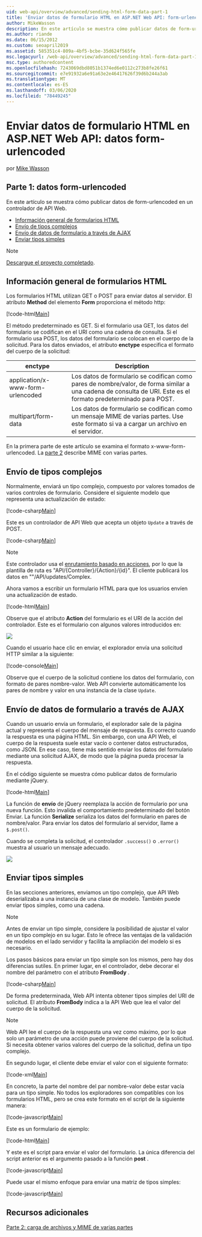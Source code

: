 ```yaml
---
uid: web-api/overview/advanced/sending-html-form-data-part-1
title: 'Enviar datos de formulario HTML en ASP.NET Web API: form-urlencoded Data-ASP.NET 4. x'
author: MikeWasson
description: En este artículo se muestra cómo publicar datos de form-urlencoded en un controlador de API Web con ASP.NET 4. x
ms.author: riande
ms.date: 06/15/2012
ms.custom: seoapril2019
ms.assetid: 585351c4-809a-4bf5-bcbe-35d624f565fe
msc.legacyurl: /web-api/overview/advanced/sending-html-form-data-part-1
msc.type: authoredcontent
ms.openlocfilehash: 7243069dbd8051b1374ed6e0112c273b8fe26f61
ms.sourcegitcommit: e7e91932a6e91a63e2e46417626f39d6b244a3ab
ms.translationtype: MT
ms.contentlocale: es-ES
ms.lasthandoff: 03/06/2020
ms.locfileid: "78449245"
---
```

# <a name="sending-html-form-data-in-aspnet-web-api-form-urlencoded-data"></a>Enviar datos de formulario HTML en ASP.NET Web API: datos form-urlencoded

por [Mike Wasson](https://github.com/MikeWasson)

## <a name="part-1-form-urlencoded-data"></a>Parte 1: datos form-urlencoded

En este artículo se muestra cómo publicar datos de form-urlencoded en un controlador de API Web.

- [Información general de formularios HTML](#overview_of_html_forms)
- [Envío de tipos complejos](#sending_complex_types)
- [Envío de datos de formulario a través de AJAX](#sending_form_data_via_ajax)
- [Enviar tipos simples](#sending_simple_types)

> [!NOTE]
> [Descargue el proyecto completado](https://code.msdn.microsoft.com/ASPNET-Web-API-Sending-a6f9d007).

<a id="overview_of_html_forms"></a>
## <a name="overview-of-html-forms"></a>Información general de formularios HTML

Los formularios HTML utilizan GET o POST para enviar datos al servidor. El atributo **Method** del elemento **Form** proporciona el método http:

[!code-html[Main](sending-html-form-data-part-1/samples/sample1.html)]

El método predeterminado es GET. Si el formulario usa GET, los datos del formulario se codifican en el URI como una cadena de consulta. Si el formulario usa POST, los datos del formulario se colocan en el cuerpo de la solicitud. Para los datos enviados, el atributo **enctype** especifica el formato del cuerpo de la solicitud:

| enctype | Description |
| --- | --- |
| application/x-www-form-urlencoded | Los datos de formulario se codifican como pares de nombre/valor, de forma similar a una cadena de consulta de URI. Este es el formato predeterminado para POST. |
| multipart/form-data | Los datos de formulario se codifican como un mensaje MIME de varias partes. Use este formato si va a cargar un archivo en el servidor. |

En la primera parte de este artículo se examina el formato x-www-form-urlencoded. La [parte 2](sending-html-form-data-part-2.md) describe MIME con varias partes.

<a id="sending_complex_types"></a>
## <a name="sending-complex-types"></a>Envío de tipos complejos

Normalmente, enviará un tipo complejo, compuesto por valores tomados de varios controles de formulario. Considere el siguiente modelo que representa una actualización de estado:

[!code-csharp[Main](sending-html-form-data-part-1/samples/sample2.cs)]

Este es un controlador de API Web que acepta un objeto `Update` a través de POST.

[!code-csharp[Main](sending-html-form-data-part-1/samples/sample3.cs)]

> [!NOTE]
> Este controlador usa el [enrutamiento basado en acciones](../web-api-routing-and-actions/routing-in-aspnet-web-api.md#routing_by_action_name), por lo que la plantilla de ruta es &quot;API/{Controller}/{Action}/{id}&quot;. El cliente publicará los datos en &quot;&quot;/API/updates/Complex.

Ahora vamos a escribir un formulario HTML para que los usuarios envíen una actualización de estado.

[!code-html[Main](sending-html-form-data-part-1/samples/sample4.html)]

Observe que el atributo **Action** del formulario es el URI de la acción del controlador. Este es el formulario con algunos valores introducidos en:

![](sending-html-form-data-part-1/_static/image1.png)

Cuando el usuario hace clic en enviar, el explorador envía una solicitud HTTP similar a la siguiente:

[!code-console[Main](sending-html-form-data-part-1/samples/sample5.cmd)]

Observe que el cuerpo de la solicitud contiene los datos del formulario, con formato de pares nombre-valor. Web API convierte automáticamente los pares de nombre y valor en una instancia de la clase `Update`.

<a id="sending_form_data_via_ajax"></a>
## <a name="sending-form-data-via-ajax"></a>Envío de datos de formulario a través de AJAX

Cuando un usuario envía un formulario, el explorador sale de la página actual y representa el cuerpo del mensaje de respuesta. Es correcto cuando la respuesta es una página HTML. Sin embargo, con una API Web, el cuerpo de la respuesta suele estar vacío o contener datos estructurados, como JSON. En ese caso, tiene más sentido enviar los datos del formulario mediante una solicitud AJAX, de modo que la página pueda procesar la respuesta.

En el código siguiente se muestra cómo publicar datos de formulario mediante jQuery.

[!code-html[Main](sending-html-form-data-part-1/samples/sample6.html)]

La función de **envío** de jQuery reemplaza la acción de formulario por una nueva función. Esto invalida el comportamiento predeterminado del botón Enviar. La función **Serialize** serializa los datos del formulario en pares de nombre/valor. Para enviar los datos del formulario al servidor, llame a `$.post()`.

Cuando se completa la solicitud, el controlador `.success()` o `.error()` muestra al usuario un mensaje adecuado.

![](sending-html-form-data-part-1/_static/image2.png)

<a id="sending_simple_types"></a>
## <a name="sending-simple-types"></a>Enviar tipos simples

En las secciones anteriores, enviamos un tipo complejo, que API Web deserializaba a una instancia de una clase de modelo. También puede enviar tipos simples, como una cadena.

> [!NOTE]
> Antes de enviar un tipo simple, considere la posibilidad de ajustar el valor en un tipo complejo en su lugar. Esto le ofrece las ventajas de la validación de modelos en el lado servidor y facilita la ampliación del modelo si es necesario.

Los pasos básicos para enviar un tipo simple son los mismos, pero hay dos diferencias sutiles. En primer lugar, en el controlador, debe decorar el nombre del parámetro con el atributo **FromBody** .

[!code-csharp[Main](sending-html-form-data-part-1/samples/sample7.cs?highlight=3)]

De forma predeterminada, Web API intenta obtener tipos simples del URI de solicitud. El atributo **FromBody** indica a la API Web que lea el valor del cuerpo de la solicitud.

> [!NOTE]
> Web API lee el cuerpo de la respuesta una vez como máximo, por lo que solo un parámetro de una acción puede proviene del cuerpo de la solicitud. Si necesita obtener varios valores del cuerpo de la solicitud, defina un tipo complejo.

En segundo lugar, el cliente debe enviar el valor con el siguiente formato:

[!code-xml[Main](sending-html-form-data-part-1/samples/sample8.xml)]

En concreto, la parte del nombre del par nombre-valor debe estar vacía para un tipo simple. No todos los exploradores son compatibles con los formularios HTML, pero se crea este formato en el script de la siguiente manera:

[!code-javascript[Main](sending-html-form-data-part-1/samples/sample9.js)]

Este es un formulario de ejemplo:

[!code-html[Main](sending-html-form-data-part-1/samples/sample10.html)]

Y este es el script para enviar el valor del formulario. La única diferencia del script anterior es el argumento pasado a la función **post** .

[!code-javascript[Main](sending-html-form-data-part-1/samples/sample11.js?highlight=2)]

Puede usar el mismo enfoque para enviar una matriz de tipos simples:

[!code-javascript[Main](sending-html-form-data-part-1/samples/sample12.js)]

## <a name="additional-resources"></a>Recursos adicionales

[Parte 2: carga de archivos y MIME de varias partes](sending-html-form-data-part-2.md)
